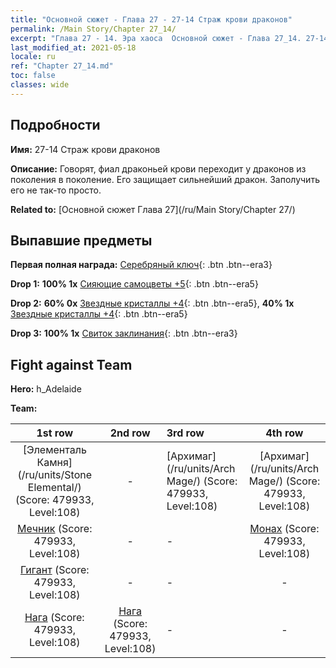 ```yaml
---
title: "Основной сюжет - Глава 27 - 27-14 Страж крови драконов"
permalink: /Main Story/Chapter 27_14/
excerpt: "Глава 27 - 14. Эра хаоса  Основной сюжет - Глава 27_14. 27-14 Страж крови драконов"
last_modified_at: 2021-05-18
locale: ru
ref: "Chapter 27_14.md"
toc: false
classes: wide
---
```


## Подробности

 **Имя:** 27-14 Страж крови драконов

 **Описание:** Говорят, фиал драконьей крови переходит у драконов из поколения в поколение. Его защищает сильнейший дракон. Заполучить его не так-то просто.

 **Related to:** [Основной сюжет Глава 27](/ru/Main Story/Chapter 27/)

## Выпавшие предметы

 **Первая полная награда:** [Серебряный ключ](/ItemsRU/con_693/){: .btn .btn--era3}

 **Drop 1:** **100% 1x** [Сияющие самоцветы +5](/ItemsRU/mat_100/){: .btn .btn--era5}

 **Drop 2:** **60% 0x** [Звездные кристаллы +4](/ItemsRU/mat_94/){: .btn .btn--era5}, **40% 1x** [Звездные кристаллы +4](/ItemsRU/mat_94/){: .btn .btn--era5}

 **Drop 3:** **100% 1x** [Свиток заклинания](/ItemsRU/con_694/){: .btn .btn--era3}


## Fight against Team
 **Hero:** h_Adelaide

 **Team:**


  | 1st row | 2nd row | 3rd row | 4th row |
  |:----:|:----:|:----|:----:|
  | [Элементаль Камня](/ru/units/Stone Elemental/) (Score: 479933, Level:108)  | - | [Архимаг](/ru/units/Arch Mage/) (Score: 479933, Level:108)  | [Архимаг](/ru/units/Arch Mage/) (Score: 479933, Level:108)  |
  | [Мечник](/ru/units/Swordsman/) (Score: 479933, Level:108)  | - | - | [Монах](/ru/units/Monk/) (Score: 479933, Level:108)  |
  | [Гигант](/ru/units/Giant/) (Score: 479933, Level:108)  | - | - | - |
  | [Нага](/ru/units/Naga/) (Score: 479933, Level:108)  | [Нага](/ru/units/Naga/) (Score: 479933, Level:108)  | - | - |


